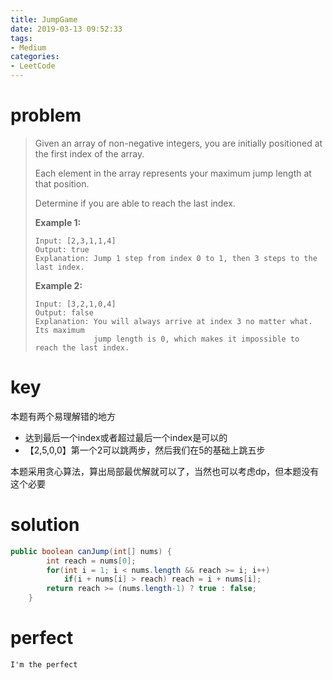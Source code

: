 ```yaml
---
title: JumpGame
date: 2019-03-13 09:52:33
tags:
- Medium
categories:
- LeetCode
---
```


# problem

> Given an array of non-negative integers, you are initially positioned at the first index of the array.
>
> Each element in the array represents your maximum jump length at that position.
>
> Determine if you are able to reach the last index.
>
> **Example 1:**
>
> ```
> Input: [2,3,1,1,4]
> Output: true
> Explanation: Jump 1 step from index 0 to 1, then 3 steps to the last index.
> ```
>
> **Example 2:**
>
> ```
> Input: [3,2,1,0,4]
> Output: false
> Explanation: You will always arrive at index 3 no matter what. Its maximum
>              jump length is 0, which makes it impossible to reach the last index.
> ```

# key

本题有两个易理解错的地方

- 达到最后一个index或者超过最后一个index是可以的
- 【2,5,0,0】第一个2可以跳两步，然后我们在5的基础上跳五步

本题采用贪心算法，算出局部最优解就可以了，当然也可以考虑dp，但本题没有这个必要

# solution

```java
public boolean canJump(int[] nums) {
		int reach = nums[0];
        for(int i = 1; i < nums.length && reach >= i; i++)
            if(i + nums[i] > reach) reach = i + nums[i];
        return reach >= (nums.length-1) ? true : false;
	}
```

# perfect

```
I'm the perfect
```

